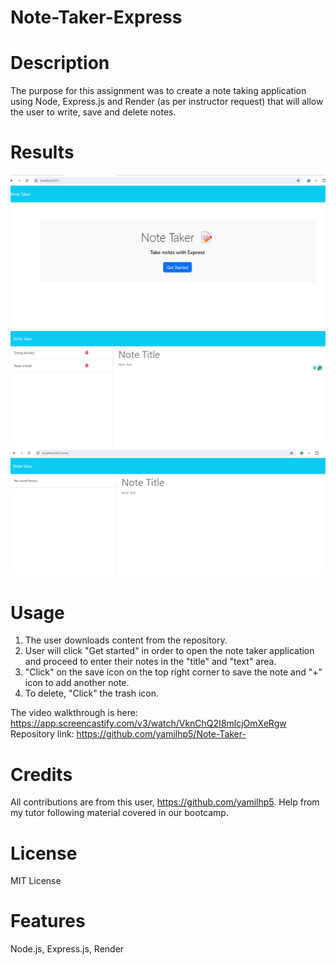 # Note-Taker-Express

# Description 
The purpose for this assignment was to create a note taking application using Node, Express.js and Render (as per instructor request) that will allow the user 
to write, save and delete notes. 

# Results 
![alt text](image-1.png)
![alt text](image.png)
![alt text](image-2.png)



# Usage 
1. The user downloads content from the repository. 
2. User will click "Get started" in order to open the note taker application and proceed to enter their notes in the "title" and "text" area. 
3. "Click" on the save icon on the top right corner to save the note and "+" icon to add another note.
4. To delete, "Click" the trash icon.

The video walkthrough is here: https://app.screencastify.com/v3/watch/VknChQ2I8mlcjOmXeRgw
Repository link: https://github.com/yamilhp5/Note-Taker- 

# Credits 
All contributions are from this user, https://github.com/yamilhp5. Help from my tutor following material covered in our bootcamp. 

# License 
MIT License 

# Features 
Node.js, Express.js, Render 
